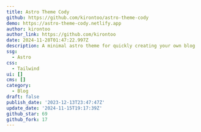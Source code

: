 ```yaml
---
title: Astro Theme Cody
github: https://github.com/kirontoo/astro-theme-cody
demo: https://astro-theme-cody.netlify.app
author: kirontoo
author_link: https://github.com/kirontoo
date: 2024-11-28T01:47:22.997Z
description: A minimal astro theme for quickly creating your own blog
ssg:
  - Astro
css:
  - Tailwind
ui: []
cms: []
category:
  - Blog
draft: false
publish_date: '2023-12-13T23:47:47Z'
update_date: '2024-11-15T19:17:39Z'
github_star: 69
github_fork: 17
---
```

